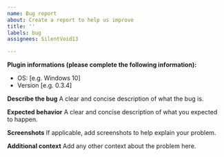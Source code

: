 ```yaml
---
name: Bug report
about: Create a report to help us improve
title: ''
labels: bug
assignees: SilentVoid13

---
```


<!--
Hey there, thanks for creating an issue!

In order to reproduce your issue, we might need to know a little bit more about the environment
which you're running `Templater` on.
-->

**Plugin informations (please complete the following information):**
 - OS: [e.g. Windows 10]
 - Version [e.g. 0.3.4]

**Describe the bug**
A clear and concise description of what the bug is.

**Expected behavior**
A clear and concise description of what you expected to happen.

**Screenshots**
If applicable, add screenshots to help explain your problem.

**Additional context**
Add any other context about the problem here.
